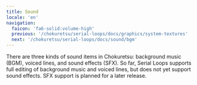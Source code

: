 ```yaml
---
title: Sound
locale: 'en'
navigation:
  faicon: 'fa6-solid:volume-high'
  previous: '/chokuretsu/serial-loops/docs/graphics/system-textures'
  next: '/chokuretsu/serial-loops/docs/sound/bgm'
---
```


There are three kinds of sound items in Chokuretsu: background music (BGM), voiced lines, and sound effects (SFX). So far, Serial Loops supports full
editing of background music and voiced lines, but does not yet support sound effects. SFX support is planned for a later release.